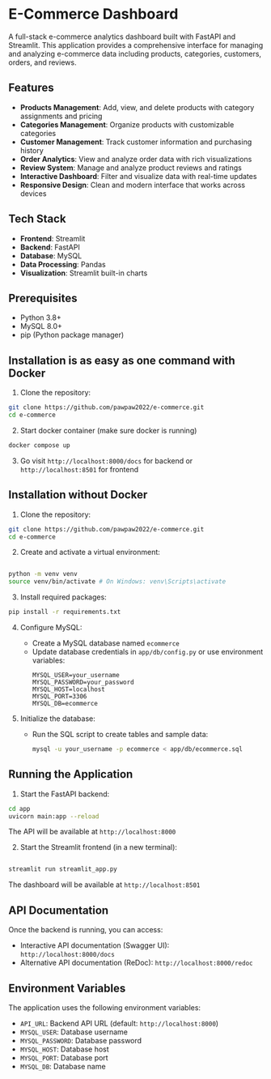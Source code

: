 # E-Commerce Dashboard

A full-stack e-commerce analytics dashboard built with FastAPI and Streamlit. This application provides a comprehensive interface for managing and analyzing e-commerce data including products, categories, customers, orders, and reviews.

## Features

- **Products Management**: Add, view, and delete products with category assignments and pricing
- **Categories Management**: Organize products with customizable categories
- **Customer Management**: Track customer information and purchasing history
- **Order Analytics**: View and analyze order data with rich visualizations
- **Review System**: Manage and analyze product reviews and ratings
- **Interactive Dashboard**: Filter and visualize data with real-time updates
- **Responsive Design**: Clean and modern interface that works across devices

## Tech Stack

- **Frontend**: Streamlit
- **Backend**: FastAPI
- **Database**: MySQL
- **Data Processing**: Pandas
- **Visualization**: Streamlit built-in charts

## Prerequisites

- Python 3.8+
- MySQL 8.0+
- pip (Python package manager)

## Installation is as easy as one command with Docker 

1. Clone the repository:

```bash
git clone https://github.com/pawpaw2022/e-commerce.git
cd e-commerce
```

2. Start docker container (make sure docker is running)

```bash
docker compose up
```

3. Go visit `http://localhost:8000/docs` for backend or `http://localhost:8501` for frontend

## Installation without Docker

1. Clone the repository:

```bash
git clone https://github.com/pawpaw2022/e-commerce.git
cd e-commerce
```

2. Create and activate a virtual environment:

```bash

python -m venv venv
source venv/bin/activate # On Windows: venv\Scripts\activate

```


3. Install required packages:

```bash
pip install -r requirements.txt
```


4. Configure MySQL:
   - Create a MySQL database named `ecommerce`
   - Update database credentials in `app/db/config.py` or use environment variables:
     ```
     MYSQL_USER=your_username
     MYSQL_PASSWORD=your_password
     MYSQL_HOST=localhost
     MYSQL_PORT=3306
     MYSQL_DB=ecommerce
     ```

5. Initialize the database:
   - Run the SQL script to create tables and sample data:
     ```bash
     mysql -u your_username -p ecommerce < app/db/ecommerce.sql
     ```

## Running the Application

1. Start the FastAPI backend:

```bash
cd app
uvicorn main:app --reload
```
The API will be available at `http://localhost:8000`

2. Start the Streamlit frontend (in a new terminal):

```bash

streamlit run streamlit_app.py

```

The dashboard will be available at `http://localhost:8501`

## API Documentation

Once the backend is running, you can access:
- Interactive API documentation (Swagger UI): `http://localhost:8000/docs`
- Alternative API documentation (ReDoc): `http://localhost:8000/redoc`

## Environment Variables

The application uses the following environment variables:

- `API_URL`: Backend API URL (default: `http://localhost:8000`)
- `MYSQL_USER`: Database username
- `MYSQL_PASSWORD`: Database password
- `MYSQL_HOST`: Database host
- `MYSQL_PORT`: Database port
- `MYSQL_DB`: Database name


